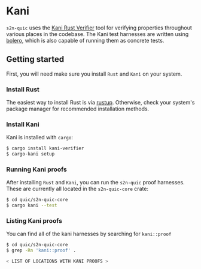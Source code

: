 # Kani

`s2n-quic` uses the [Kani Rust Verifier](https://github.com/model-checking/kani) tool for verifying properties throughout various places in the codebase. The Kani test harnesses are written using [bolero](https://github.com/camshaft/bolero/), which is also capable of running them as concrete tests.

## Getting started

First, you will need make sure you install `Rust` and `Kani` on your system.

### Install Rust

The easiest way to install Rust is via [rustup](https://rustup.rs/). Otherwise, check your system's package manager for recommended installation methods.

### Install Kani

Kani is installed with `cargo`:

```sh
$ cargo install kani-verifier
$ cargo-kani setup
```

### Running Kani proofs

After installing `Rust` and `Kani`, you can run the `s2n-quic` proof harnesses. These are currently all located in the `s2n-quic-core` crate:

```sh
$ cd quic/s2n-quic-core
$ cargo kani --test
```

### Listing Kani proofs

You can find all of the kani harnesses by searching for `kani::proof`

```sh
$ cd quic/s2n-quic-core
$ grep -Rn 'kani::proof' .

< LIST OF LOCATIONS WITH KANI PROOFS >
```
